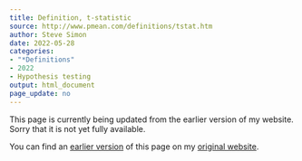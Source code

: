 ```yaml
---
title: Definition, t-statistic
source: http://www.pmean.com/definitions/tstat.htm
author: Steve Simon
date: 2022-05-28
categories:
- "*Definitions"
- 2022
- Hypothesis testing
output: html_document
page_update: no
---
```


This page is currently being updated from the earlier version of my website. Sorry that it is not yet fully available.

<!---More--->

You can find an [earlier version][sim3] of this page on my [original website][sim2].

[sim3]: http://www.pmean.com/definitions/tstat.htm
[sim2]: http://www.pmean.com/original_site.html
